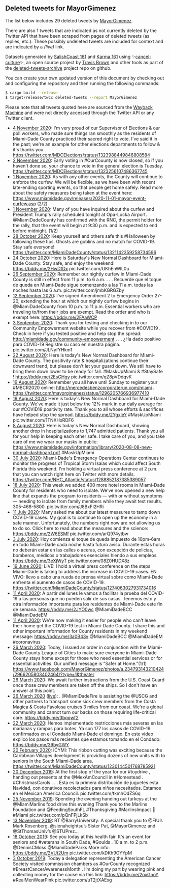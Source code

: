 ## Deleted tweets for MayorGimenez

The list below includes 29 deleted tweets by
[MayorGimenez](https://twitter.com/MayorGimenez).

There are also 1 tweets that are indicated as not currently
deleted by the Twitter API that have been scraped from pages of deleted tweets (as replies, etc.).
These possibly undeleted tweets are included for context and are indicated by a _(live)_ link.


Datasets generated by [SalishCoast 161](https://twitter.com/SalishCoastA) and [Karma 161](https://twitter.com/KarmaOneSixOne)
using ✨[cancel-culture](https://github.com/travisbrown/cancel-culture)✨, an open source project by [Travis Brown](https://twitter.com/travisbrown) 
and other tools as part of the [deleted-tweets-archive](https://github.com/salcoast/deleted-tweets-archive/) project repo on github.

You can create your own updated version of this document by checking out and configuring the
repository and then running the following commands:

```bash
$ cargo build --release
$ target/release/twcc deleted-tweets --report MayorGimenez
```

Please note that all tweets quoted here are sourced from the
[Wayback Machine](https://web.archive.org) and were not directly accessed through the Twitter API or
any Twitter client.

* [ 4 November 2020](https://web.archive.org/web/20201104164826/https://twitter.com/MayorGimenez/status/1324030701247881216): I'm very proud of our Supervisor of Elections & our poll workers, who made sure things ran smoothly as the residents of Miami-Dade County practiced their sacred right to vote. I've said it in the past; we're an example for other elections departments to follow & it's thanks you. https://twitter.com/MDCElections/status/1323988449846808584
* [ 2 November 2020](https://web.archive.org/web/20201102141816/https://twitter.com/MayorGimenez/status/1323268102390534145): Early voting in  #OurCouunty  is now closed, so if you haven't done so, your chance to vote in the general election is Tuesday. https://twitter.com/MDCElections/status/1323256107486367745
* [ 1 November 2020](https://web.archive.org/web/20201101192508/https://twitter.com/MayorGimenez/status/1322982900539760640): As with any other events, the County will continue to enforce the curfew. We will be flexible, as we have been with recent late-ending sporting events, so that people get home safely. Read more about the safety measures being taken at the event here:  https://www.miamidade.gov/releases/2020-11-01-mayor-event-curfew.asp  (2/2)
* [ 1 November 2020](https://web.archive.org/web/20201101192142/https://twitter.com/MayorGimenez/status/1322982091437518848): Many of you have inquired about the curfew and President Trump's rally scheduled tonight at Opa-Locka Airport.  @MiamiDadeCounty  has confirmed with the RNC, the permit holder for the rally, that the event will begin at 9:30 p.m. and is expected to end before midnight. (1/2)
* [28 October 2020](https://web.archive.org/web/20201028162124/https://twitter.com/MayorGimenez/status/1321487001850421254): Keep yourself and others safe this  #Halloween  by following these tips.  Ghosts are goblins and no match for COVID-19. Stay safe everyone! https://twitter.com/MiamiDadeCounty/status/1321142359258734596
* [24 October 2020](https://web.archive.org/web/20201024181553/https://twitter.com/MayorGimenez/status/1320062619366150146): Here is Saturday's New Normal Dashboard for Miami-Dade County. Stay safe, and enjoy the weekend!  https://bddy.me/2HwDfDx  pic.twitter.com/UKhEnWlL0u
* [26 September 2020](https://web.archive.org/web/20200926182734/https://twitter.com/MayorGimenez/status/1309915739533512706): Remember our nightly curfew in Miami-Dade County is still in effect from 11 p.m. to 6 a.m. . . . Recuerde que el toque de queda en Miami-Dade sigue comenzando a las 11 a.m. todas las noches hasta las 6 a.m. pic.twitter.com/jmbKGRGZby
* [12 September 2020](https://web.archive.org/web/20200912165550/https://twitter.com/MayorGimenez/status/1304825833304010752): I've signed Amendment 2 to Emergency Order 27-20, extending the hour at which our nightly curfew begins in  @MiamiDadeCounty  from 10 p.m. to 11 p.m. Essential workers who are traveling to/from their jobs are exempt. Read the order and who is exempt here:  https://bddy.me/2FAaWCP
* [ 3 September 2020](https://web.archive.org/web/20200903190455/https://twitter.com/MayorGimenez/status/1301596961192267780): Thank you for testing and checking in to our Community Empowerment website while you recover from  #COVID19 . Check in here if you tested positive and help stop the spread:  http://miamidade.gov/community-empowerment  . . . ¿Ha dado positivo para COVID-19 Registre su caso en nuestra página. pic.twitter.com/JLNyfYHkm1
* [22 August 2020](https://web.archive.org/web/20200822165500/https://twitter.com/MayorGimenez/status/1297215608086499330): Here is today's New Normal Dashboard for Miami-Dade County. The positivity rate & hospitalizations continue their downward trend, but please don't let your guard down. We still have to bring them down lower to be ready for fall.  #MaskUpMiami  &  #StaySafe !   https://bddy.me/2EsGHgy  pic.twitter.com/qZ8pVDdqvK
* [19 August 2020](https://web.archive.org/web/20200819221148/https://twitter.com/MayorGimenez/status/1296208168310145025): Remember you all have until Sunday to register your  #MBCR2020  online:  http://mercedesbenzcorporaterun.com/miami . https://twitter.com/mayorgimenez/status/1296205766936977410
* [19 August 2020](https://web.archive.org/web/20200819173323/https://twitter.com/MayorGimenez/status/1296137883187904521): Here is today's New Normal Dashboard for Miami-Dade County. We've made it just below the 12% mark in our daily average for our  #COVID19  positivity rate. Thank you to all whose efforts & sacrifices have helped stop the spread.   https://bddy.me/2YgxleY   #MaskUpMiami  pic.twitter.com/1TNXHxRDF6
* [ 8 August 2020](https://web.archive.org/web/20200808175242/https://twitter.com/MayorGimenez/status/1292156759331819521): Here is today's New Normal Dashboard, showing another drop in hospitalizations to 1,747 admitted patients. Thank you all for your help in keeping each other safe. I take care of you, and you take care of me we wear our masks in public:  https://www.miamidade.gov/information/library/2020-08-08-new-normal-dashboard.pdf   #MaskUpMiami
* [30 July 2020](https://web.archive.org/web/20200730155823/https://twitter.com/MayorGimenez/status/1288866239494922243): Miami-Dade's Emergency Operations Center continues to monitor the progress of Tropical Storm Isaias which could affect South Florida this weekend. I'm holding a virtual press conference at 2 p.m. that you can watch right here on Twitter with more details. https://twitter.com/NHC_Atlantic/status/1288852187385389057
* [18 July 2020](https://web.archive.org/web/20200718233832/https://twitter.com/MayorGimenez/status/1284556356893188096): This week we added 400 more hotel rooms in Miami-Dade County for residents who need to isolate. We've now opened a new help line that expands the program to residents — with or without symptoms— needing to isolate from family members while they await test results. 305-468-5800. pic.twitter.com/J8BxFI2HRi
* [11 July 2020](https://web.archive.org/web/20200711192144/https://twitter.com/MayorGimenez/status/1282023845277376513): Many asked me about our latest measures to tamp down COVID-19 cases. My goal is to continue to open up the economy in a safe manner. Unfortunately, the numbers right now are not allowing us to do so. Click here to read about the measures and the science:  https://bddy.me/2W6ESMf  pic.twitter.com/arQ974ytbw
* [ 3 July 2020](https://web.archive.org/web/20200703165412/https://twitter.com/MayorGimenez/status/1279093585036673024): Hoy comienza el toque de queda impuesto de 10pm-6am en todo Miami-Dade cada noche hasta futuro aviso. Durante estas horas no deberán estar en las calles o aceras, con excepción de policías, bomberos, médicos o trabajadores esenciales hiendo a sus empleos. https://bddy.me/3eXjWyT  pic.twitter.com/08Z0HUDX8z
* [19 June 2020](https://web.archive.org/web/20200619193643/https://twitter.com/MayorGimenez/status/1274063373857181698): LIVE: I hold a virtual press conference on the steps Miami-Dade is taking to address the increase in COVID-19 cases.  EN VIVO: llevo a cabo una rueda de prensa virtual sobre como Miami-Dade enfrenta el aumento de casos de COVID-19. https://twitter.com/MiamiDadeCounty/status/1274063027931734016
* [11 April 2020](https://web.archive.org/web/20200411183418/https://twitter.com/MayorGimenez/status/1249042685677187072): A partir del lunes le vamos a facilitar la prueba del COVID-19 a las personas que no pueden salir de sus casas. Tenemos esto y otra información importante para los residentes de Miami-Dade este fin de semana.   https://bddy.me/2JYO0wc   @MiamiDadeBCC   @MiamiDadeEM
* [11 April 2020](https://web.archive.org/web/20200411182137/https://twitter.com/MayorGimenez/status/1249038791739936769): We're now making it easier for people who can't  leave their home get the COVID-19 test in Miami-Dade County. I share this and other important information for County residents in my weekend message:  https://bddy.me/3a0B43v   @MiamiDadeBCC   @MiamiDadeEM   #coronavirus
* [26 March 2020](https://web.archive.org/web/20200326221558/https://twitter.com/MayorGimenez/status/1243300432975405057): Today, I issued an order in conjunction with the Miami-Dade County League of Cities to make sure everyone in Miami-Dade County stays home except for those who need essential services or for essential activities. Our unified message is “Safer at Home.”(1/1)  https://www.facebook.com/MayorGimenez/photos/a.234793143210424/2966205803402464/?type=1&theater
* [26 March 2020](https://web.archive.org/web/20200326194618/https://twitter.com/MayorGimenez/status/1243260394136797198): We await further instructions from the U.S. Coast Guard once those crew members are taken off the ships. So I don't have an answer at this point.
* [26 March 2020](https://web.archive.org/web/20200326194618/https://twitter.com/MayorGimenez/status/1243260394136797198) ([live](https://twitter.com/MayorGimenez/status/1243245489941864449)): . @MiamiDadeFire  is assisting the  @USCG  and other partners to transport some sick crew members from the Costa Magica & Costa Favolosa cruises 3 miles from our coast. We're a global community and cannot turn our backs on those requiring life-critical care.  https://bddy.me/3bqqwf2
* [22 March 2020](https://web.archive.org/web/20200322193953/https://twitter.com/MayorGimenez/status/1241809374336684033): Hemos implementado restricciones más severas en las marianas y rampas para botes. Ya son 177 los casos de COVID-19 confirmados en el Condado Miami-Dade el domingo. En este video explico los pasos más recientes que estamos tomando en el Condado: https://bddy.me/39byGWY
* [20 February 2020](https://web.archive.org/web/20200220180520/https://twitter.com/MayorGimenez/status/1230553778727854080): ICYMI: This ribbon cutting was exciting because the Caribbean Villages development is providing dozens of new units with to seniors in the South Miami-Dade area. https://twitter.com/MiamiDadeCounty/status/1230144501768785921
* [20 December 2019](https://web.archive.org/web/20191220014902/https://twitter.com/MayorGimenez/status/1207838878259957760): At the first stop of the year for our  #toydrive , handing out presents at the  @MexAmCouncil  in  #Homestead .  #ChristmasCarols   . . . Esta es la primera distribución de juguetes esta Navidad, con donativos recolectados para niños necesitados. Estamos en el Mexican America Council. pic.twitter.com/tkmhOdZS6q
* [25 November 2019](https://web.archive.org/web/20191125233238/https://twitter.com/MayorGimenez/status/1199106138366791680): Spending the evening handing out turkeys at the   @MiamiMarlins  food drive this evening  Thank you to the Marlins Foundation and  @FeedingSouthFL   #Thanksgiving   #MarlinsImpact  🦃  #Miami  pic.twitter.com/pQnFPjLkSb
* [13 November 2019](https://web.archive.org/web/20191113152618/https://twitter.com/MayorGimenez/status/1194637620434866176): RT @BarryUniversity: A special thank you to @FIU’s Mark Rosenberg, @sienaheightsu’s Sister Pat, @MayorGimenez and @StThomasUniv’s @STUPrez…
* [18 October 2019](https://web.archive.org/web/20191018140309/https://twitter.com/MayorGimenez/status/1185186302490284034): See you today at this health fair. It's an event for seniors and  #veterans  in South Dade,  #Goulds . 10 a.m. to 2 p.m.  @DennisCMoss   @MiamiDadeParks  More info:  https://bddy.me/2VUt2Um  pic.twitter.com/kDKh9OYYpM
* [ 3 October 2019](https://web.archive.org/web/20191003145834/https://twitter.com/MayorGimenez/status/1179768000255320064): Today a delegation representing the American Cancer Society visited commission chambers as  #OurCounty  recognized  #BreastCancerAwarenessMonth . I’m doing my part by wearing pink and collecting money for the cause via this link:  https://bddy.me/2oxGnoY   #RealMenWearPink  pic.twitter.com/uT2jtXAExg

